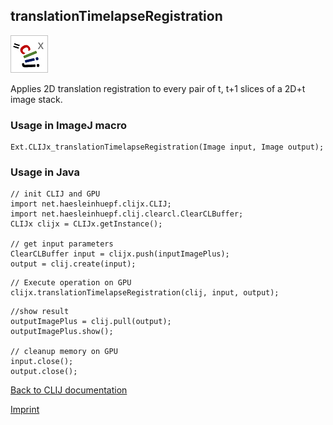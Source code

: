 ## translationTimelapseRegistration
![Image](images/mini_clijx_logo.png)

Applies 2D translation registration to every pair of t, t+1 slices of a 2D+t image stack.

### Usage in ImageJ macro
```
Ext.CLIJx_translationTimelapseRegistration(Image input, Image output);
```


### Usage in Java
```
// init CLIJ and GPU
import net.haesleinhuepf.clijx.CLIJ;
import net.haesleinhuepf.clij.clearcl.ClearCLBuffer;
CLIJx clijx = CLIJx.getInstance();

// get input parameters
ClearCLBuffer input = clijx.push(inputImagePlus);
output = clij.create(input);
```

```
// Execute operation on GPU
clijx.translationTimelapseRegistration(clij, input, output);
```

```
//show result
outputImagePlus = clij.pull(output);
outputImagePlus.show();

// cleanup memory on GPU
input.close();
output.close();
```


[Back to CLIJ documentation](https://clij.github.io/)

[Imprint](https://clij.github.io/imprint)
